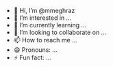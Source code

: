 - 👋 Hi, I’m @mmeghraz
- 👀 I’m interested in ...
- 🌱 I’m currently learning ...
- 💞️ I’m looking to collaborate on ...
- 📫 How to reach me ...
- 😄 Pronouns: ...
- ⚡ Fun fact: ...

<!---
mmeghraz/mmeghraz is a ✨ special ✨ repository because its `README.md` (this file) appears on your GitHub profile.
You can click the Preview link to take a look at your changes.
--->
